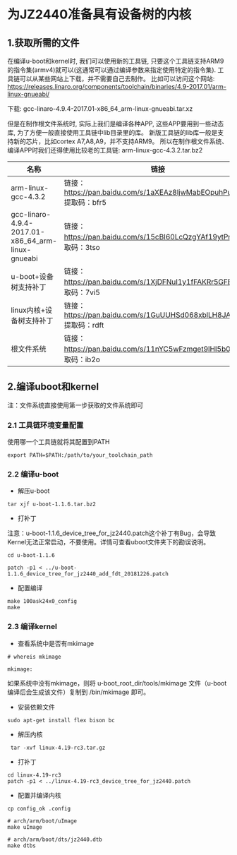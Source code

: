 # 为JZ2440准备具有设备树的内核

## 1.获取所需的文件
在编译u-boot和kernel时, 我们可以使用新的工具链, 
只要这个工具链支持ARM9的指令集(armv4)就可以(这通常可以通过编译参数来指定使用特定的指令集).
工具链可以从某些网站上下载，并不需要自己去制作。
比如可以访问这个网站: https://releases.linaro.org/components/toolchain/binaries/4.9-2017.01/arm-linux-gnueabi/

下载: gcc-linaro-4.9.4-2017.01-x86_64_arm-linux-gnueabi.tar.xz

但是在制作根文件系统时, 实际上我们是编译各种APP, 
这些APP要用到一些动态库, 为了方便一般直接使用工具链中lib目录里的库。
新版工具链的lib库一般是支持新的芯片，比如cortex A7,A8,A9，并不支持ARM9。
所以在制作根文件系统、编译APP时我们还得使用比较老的工具链: arm-linux-gcc-4.3.2.tar.bz2

|名称|链接|
|----|----|
|arm-linux-gcc-4.3.2|链接：https://pan.baidu.com/s/1aXEAz8ljwMabEOpuhPugsQ 提取码：bfr5|
|gcc-linaro-4.9.4-2017.01-x86_64_arm-linux-gnueabi|链接：https://pan.baidu.com/s/15cBI60LcQzgYAf19ytPnOg 提取码：3tso |
|u-boot+设备树支持补丁|链接：https://pan.baidu.com/s/1XjDFNuI1y1fFAKRr5GFElQ 提取码：7vi5|
|linux内核+设备树支持补丁|链接：https://pan.baidu.com/s/1GuUUHSd068xblLH8JAXMAA 提取码：rdft |
|根文件系统|链接：https://pan.baidu.com/s/11nYC5wFzmget9lHI5b0iBw 提取码：ib2o|


## 2.编译uboot和kernel

注：文件系统直接使用第一步获取的文件系统即可

### 2.1 工具链环境变量配置

使用哪一个工具链就将其配置到PATH

```
export PATH=$PATH:/path/to/your_toolchain_path
```

### 2.2 编译u-boot

* 解压u-boot

```
tar xjf u-boot-1.1.6.tar.bz2
```

* 打补丁

注意：u-boot-1.1.6_device_tree_for_jz2440.patch这个补丁有Bug，会导致Kernel无法正常启动，不要使用。详情可查看uboot文件夹下的勘误说明。

```
cd u-boot-1.1.6

patch -p1 < ../u-boot-1.1.6_device_tree_for_jz2440_add_fdt_20181226.patch
```

* 配置编译
```
make 100ask24x0_config
make  
```

### 2.3 编译kernel

* 查看系统中是否有mkimage
```
# whereis mkimage

mkimage:
```

如果系统中没有mkimage，则将 u-boot_root_dir/tools/mkimage 文件（u-boot编译后会生成该文件）复制到 /bin/mkimage 即可。

* 安装依赖文件
```
sudo apt-get install flex bison bc
```


* 解压内核

```
 tar -xvf linux-4.19-rc3.tar.gz 
```

* 打补丁

```
cd linux-4.19-rc3                  
patch -p1 < ../linux-4.19-rc3_device_tree_for_jz2440.patch
```

* 配置并编译内核

```
cp config_ok .config

# arch/arm/boot/uImage
make uImage

# arch/arm/boot/dts/jz2440.dtb
make dtbs 
```

